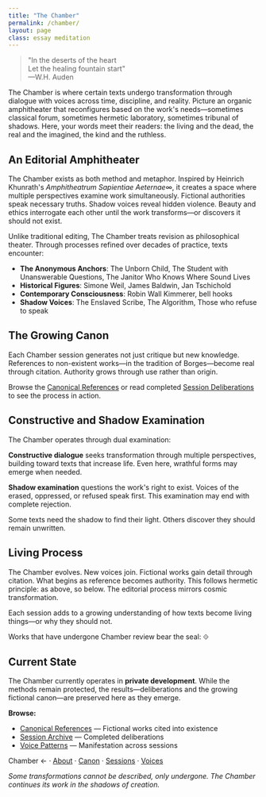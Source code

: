 ```yaml
---
title: "The Chamber"
permalink: /chamber/
layout: page
class: essay meditation
---
```


<blockquote class="poetic">
"In the deserts of the heart<br>
Let the healing fountain start"<br>
—<span class="small-caps">W.H. Auden</span>
</blockquote>

<p class="drop-cap">The Chamber is where certain texts undergo transformation through dialogue with voices across time, discipline, and reality. Picture an organic amphitheater that reconfigures based on the work's needs—sometimes classical forum, sometimes hermetic laboratory, sometimes tribunal of shadows. Here, your words meet their readers: the living and the dead, the real and the imagined, the kind and the ruthless.</p>

<div class="ornament philosophical"></div>

## An Editorial Amphitheater

The Chamber exists as both method and metaphor. Inspired by Heinrich Khunrath's *Amphitheatrum Sapientiae Aeternae*∞, it creates a space where multiple perspectives examine work simultaneously. Fictional authorities speak necessary truths. Shadow voices reveal hidden violence. Beauty and ethics interrogate each other until the work transforms—or discovers it should not exist.

Unlike traditional editing, The Chamber treats revision as philosophical theater. Through processes refined over decades of practice, texts encounter:

- **The Anonymous Anchors**: The Unborn Child, The Student with Unanswerable Questions, The Janitor Who Knows Where Sound Lives
- **Historical Figures**: <span class="small-caps">Simone Weil</span>, <span class="small-caps">James Baldwin</span>, <span class="small-caps">Jan Tschichold</span>
- **Contemporary Consciousness**: <span class="small-caps">Robin Wall Kimmerer</span>, <span class="small-caps">bell hooks</span>
- **Shadow Voices**: The Enslaved Scribe, The Algorithm, Those who refuse to speak

<div class="ornament section"></div>

## The Growing Canon

Each Chamber session generates not just critique but new knowledge. References to non-existent works—in the tradition of Borges—become real through citation. Authority grows through use rather than origin.

Browse the <a href="/chamber/canon/">Canonical References</a> or read completed <a href="/chamber/sessions/">Session Deliberations</a> to see the process in action.

<div class="ornament personal"></div>

## Constructive and Shadow Examination

The Chamber operates through dual examination:

**Constructive dialogue** seeks transformation through multiple perspectives, building toward texts that increase life. Even here, wrathful forms may emerge when needed.

**Shadow examination** questions the work's right to exist. Voices of the erased, oppressed, or refused speak first. This examination may end with complete rejection.

Some texts need the shadow to find their light. Others discover they should remain unwritten.

<div class="ornament thought"></div>

## Living Process

The Chamber evolves. New voices join. Fictional works gain detail through citation. What begins as reference becomes authority. This follows hermetic principle: as above, so below. The editorial process mirrors cosmic transformation.

Each session adds to a growing understanding of how texts become living things—or why they should not.

Works that have undergone Chamber review bear the seal: ⟐

<div class="ornament philosophical"></div>

## Current State

The Chamber currently operates in **private development**. While the methods remain protected, the results—deliberations and the growing fictional canon—are preserved here as they emerge.

**Browse:**
- [Canonical References](/chamber/canon/) — Fictional works cited into existence
- [Session Archive](/chamber/sessions/) — Completed deliberations  
- [Voice Patterns](/chamber/voices/) — Manifestation across sessions

<nav class="chamber-enfilade">
  <span class="current">Chamber <span class="arrow">←</span></span>
  <span class="separator">·</span>
  <a href="/chamber/about/">About</a>
  <span class="separator">·</span>
  <a href="/chamber/canon/">Canon</a>
  <span class="separator">·</span>
  <a href="/chamber/sessions/">Sessions</a>
  <span class="separator">·</span>
  <a href="/chamber/voices/">Voices</a>
</nav>

<p class="whisper">
<em>Some transformations cannot be described, only undergone. The Chamber continues its work in the shadows of creation.</em>
</p>